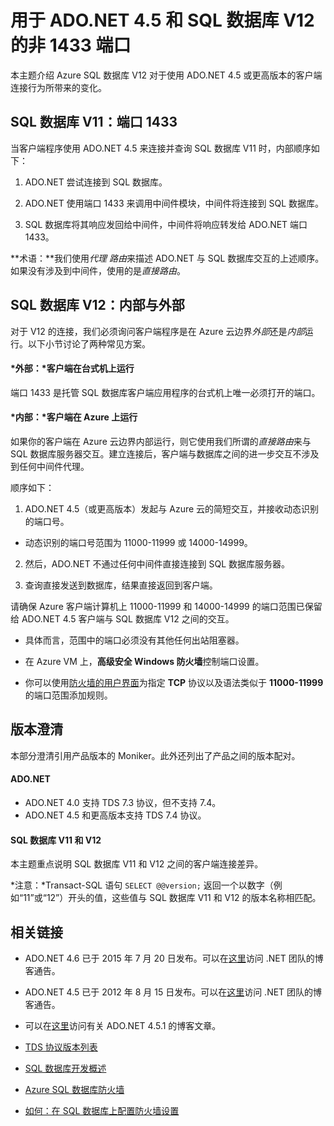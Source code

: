 <properties 
	pageTitle="用于 SQL 数据库的非 1433 端口 | Azure"
	description="从 ADO.NET 到 Azure SQL 数据库 V12 的客户端连接有时会绕过代理直接与数据库交互。除 1433 以外的端口变得非常重要。"
	services="sql-database"
	documentationCenter=""
	authors="MightyPen"
	manager="jhubbard"
	editor="" />


<tags 
	ms.service="sql-database" 
	ms.workload="drivers"
	ms.tgt_pltfrm="na" 
	ms.devlang="na" 
	ms.topic="article" 
	ms.date="08/17/2016"
	wacn.date="10/17/2016"
	ms.author="annemill"/>  



# 用于 ADO.NET 4.5 和 SQL 数据库 V12 的非 1433 端口


本主题介绍 Azure SQL 数据库 V12 对于使用 ADO.NET 4.5 或更高版本的客户端连接行为所带来的变化。


## SQL 数据库 V11：端口 1433


当客户端程序使用 ADO.NET 4.5 来连接并查询 SQL 数据库 V11 时，内部顺序如下：


1. ADO.NET 尝试连接到 SQL 数据库。

2. ADO.NET 使用端口 1433 来调用中间件模块，中间件将连接到 SQL 数据库。

3. SQL 数据库将其响应发回给中间件，中间件将响应转发给 ADO.NET 端口 1433。


**术语：**我们使用*代理 路由*来描述 ADO.NET 与 SQL 数据库交互的上述顺序。如果没有涉及到中间件，使用的是*直接路由*。


## SQL 数据库 V12：内部与外部


对于 V12 的连接，我们必须询问客户端程序是在 Azure 云边界*外部*还是*内部*运行。以下小节讨论了两种常见方案。


#### *外部：*客户端在台式机上运行


端口 1433 是托管 SQL 数据库客户端应用程序的台式机上唯一必须打开的端口。


#### *内部：*客户端在 Azure 上运行


如果你的客户端在 Azure 云边界内部运行，则它使用我们所谓的*直接路由*来与 SQL 数据库服务器交互。建立连接后，客户端与数据库之间的进一步交互不涉及到任何中间件代理。


顺序如下：


1. ADO.NET 4.5（或更高版本）发起与 Azure 云的简短交互，并接收动态识别的端口号。
 - 动态识别的端口号范围为 11000-11999 或 14000-14999。

2. 然后，ADO.NET 不通过任何中间件直接连接到 SQL 数据库服务器。

3. 查询直接发送到数据库，结果直接返回到客户端。


请确保 Azure 客户端计算机上 11000-11999 和 14000-14999 的端口范围已保留给 ADO.NET 4.5 客户端与 SQL 数据库 V12 之间的交互。

- 具体而言，范围中的端口必须没有其他任何出站阻塞器。

- 在 Azure VM 上，**高级安全 Windows 防火墙**控制端口设置。
 - 你可以使用[防火墙的用户界面](http://msdn.microsoft.com/zh-cn/library/cc646023.aspx)为指定 **TCP** 协议以及语法类似于 **11000-11999** 的端口范围添加规则。


## 版本澄清


本部分澄清引用产品版本的 Moniker。此外还列出了产品之间的版本配对。


#### ADO.NET


- ADO.NET 4.0 支持 TDS 7.3 协议，但不支持 7.4。
- ADO.NET 4.5 和更高版本支持 TDS 7.4 协议。


#### SQL 数据库 V11 和 V12


本主题重点说明 SQL 数据库 V11 和 V12 之间的客户端连接差异。


*注意：*Transact-SQL 语句 `SELECT @@version;` 返回一个以数字（例如“11”或“12”）开头的值，这些值与 SQL 数据库 V11 和 V12 的版本名称相匹配。


## 相关链接


- ADO.NET 4.6 已于 2015 年 7 月 20 日发布。可以在[这里](http://blogs.msdn.com/b/dotnet/archive/2015/07/20/announcing-net-framework-4-6.aspx)访问 .NET 团队的博客通告。


- ADO.NET 4.5 已于 2012 年 8 月 15 日发布。可以在[这里](http://blogs.msdn.com/b/dotnet/archive/2012/08/15/announcing-the-release-of-net-framework-4-5-rtm-product-and-source-code.aspx)访问 .NET 团队的博客通告。
 - 可以在[这里](http://blogs.msdn.com/b/dotnet/archive/2013/06/26/announcing-the-net-framework-4-5-1-preview.aspx)访问有关 ADO.NET 4.5.1 的博客文章。


- [TDS 协议版本列表](http://www.freetds.org/userguide/tdshistory.htm)


- [SQL 数据库开发概述](/documentation/articles/sql-database-develop-overview/)


- [Azure SQL 数据库防火墙](/documentation/articles/sql-database-firewall-configure/)


- [如何：在 SQL 数据库上配置防火墙设置](/documentation/articles/sql-database-configure-firewall-settings-powershell/)

<!---HONumber=Mooncake_1010_2016-->